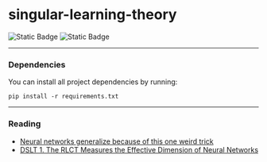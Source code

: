 # singular-learning-theory

![Static Badge](https://img.shields.io/badge/Completed-Submitted)
![Static Badge](https://img.shields.io/badge/Submitted-completed?logoColor=blue&color=blue)

---
### Dependencies
You can install all project dependencies by running:
```
pip install -r requirements.txt
```

---
### Reading

- [Neural networks generalize because of this one weird trick](https://www.lesswrong.com/posts/fovfuFdpuEwQzJu2w/neural-networks-generalize-because-of-this-one-weird-trick)
- [DSLT 1. The RLCT Measures the Effective Dimension of Neural Networks](https://www.lesswrong.com/s/czrXjvCLsqGepybHC/p/4eZtmwaqhAgdJQDEg)
